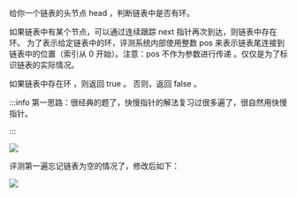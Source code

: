 给你一个链表的头节点 head ，判断链表中是否有环。



如果链表中有某个节点，可以通过连续跟踪 next 指针再次到达，则链表中存在环。 为了表示给定链表中的环，评测系统内部使用整数 pos 来表示链表尾连接到链表中的位置（索引从 0 开始）。注意：pos 不作为参数进行传递 。仅仅是为了标识链表的实际情况。



如果链表中存在环 ，则返回 true 。 否则，返回 false 。



:::info
第一思路：很经典的题了，快慢指针的解法复习过很多遍了，很自然用快慢指针。

:::

![](https://cdn.nlark.com/yuque/0/2024/png/25562551/1727796186428-fbfb8eb0-eb55-425f-899a-0ca5567f0622.png)

评测第一遍忘记链表为空的情况了，修改后如下：

![](https://cdn.nlark.com/yuque/0/2024/png/25562551/1727796146077-0a2924db-85f0-4a48-8c14-37447e578f7c.png)

